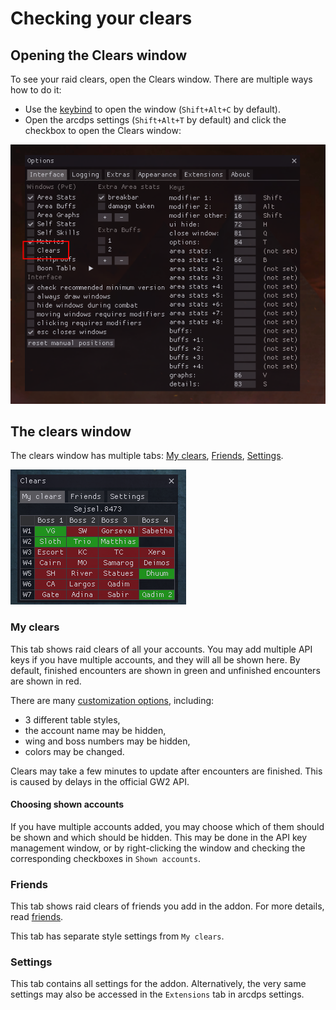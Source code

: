 # Checking your clears

## Opening the Clears window

To see your raid clears, open the Clears window. There are multiple ways how to do it:

- Use the [keybind](./keybinds.md) to open the window (`Shift+Alt+C` by default).
- Open the arcdps settings (`Shift+Alt+T` by default) and click the checkbox to open the Clears window:

![Clears window in arcdps settings](../img/window-option.png)

## The clears window

The clears window has multiple tabs: [My clears](#my-clears), [Friends](#friends), [Settings](#settings).

![Clears window in arcdps settings](../img/clears-my-clears.png)

### My clears

This tab shows raid clears of all your accounts. You may add multiple API keys
if you have multiple accounts, and they will all be shown here.  By default,
finished encounters are shown in green and unfinished encounters are shown in
red.

There are many [customization options](../customization/style.md), including:
- 3 different table styles,
- the account name may be hidden,
- wing and boss numbers may be hidden,
- colors may be changed.

Clears may take a few minutes to update after encounters are finished. This is caused
by delays in the official GW2 API.

#### Choosing shown accounts
If you have multiple accounts added, you may choose which of them should be
shown and which should be hidden. This may be done in the API key management
window, or by right-clicking the window and checking the corresponding checkboxes
in `Shown accounts`.

### Friends
This tab shows raid clears of friends you add in the addon. For more details, read [friends](../friends/how-to.md).

This tab has separate style settings from `My clears`.

### Settings
This tab contains all settings for the addon. Alternatively, the very same
settings may also be accessed in the `Extensions` tab in arcdps settings.

